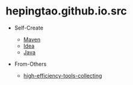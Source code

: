 # hepingtao.github.io.src

* Self-Create
  * [Maven](source/_posts/maven.md)
  * [Idea](source/_posts/vcsOfIdea.md)
  * [Java](source/_posts/java.md)

* From-Others
  * [high-efficiency-tools-collecting](http://www.jeffjade.com/2015/05/26/2015-05-26-high-efficiency-tools-collecting/)

